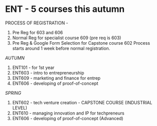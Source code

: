 # ENT - 5 courses this autumn
PROCESS OF REGISTRATION - 
1. Pre Reg for 603 and 606
2. Normal Reg for specialist course 609 (pre req is 603)
3. Pre Reg & Google Form Selection for Capstone course 602
Process starts around 1 week before normal registration.

*AUTUMN*
1. ENT101 - for 1st year
2. ENT603 - intro to entrepreneurship 
3. ENT609 - marketing and finance for entrep 
4. ENT606 - developing of proof-of-concept

*SPRING*
1. ENT602 - tech venture creation - CAPSTONE COURSE (INDUSTRIAL LEVEL)
2. ENT610 - managing innovation and IP for techpreneurs
3. ENT606 - developing of proof-of-concept (Advanced)
